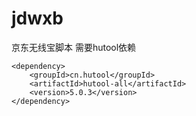# jdwxb
京东无线宝脚本
需要hutool依赖
```
<dependency>
    <groupId>cn.hutool</groupId>
    <artifactId>hutool-all</artifactId>
    <version>5.0.3</version>
</dependency>

```
